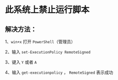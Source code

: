 # 此系统上禁止运行脚本

## 解决方法：

1、`win+x` 打开 `PowerShell`（管理员）

2、输入 `set-ExecutionPolicy RemoteSigned`

3、键入 `Y` 或者 `A`

4、输入 `get-executionpolicy` ， `RemoteSigned` 表示成功